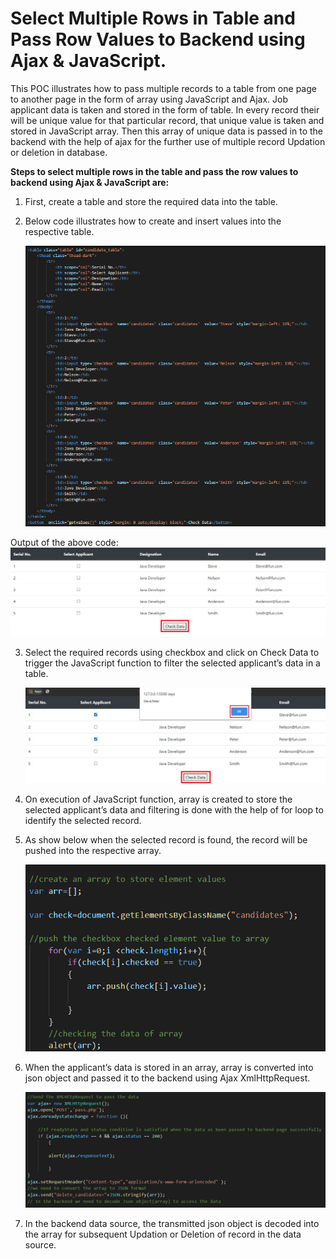 # Select Multiple Rows in Table and Pass Row Values to Backend using Ajax & JavaScript.


This POC illustrates how to pass multiple records to a table from one page to another page in the form of array using JavaScript and Ajax. Job applicant data is taken and stored in the form of table. In every record their will be unique value for that particular record, that unique value is taken and stored in JavaScript array. Then this array of unique data is passed in to the backend with the help of ajax for the further use of multiple record Updation or deletion in database.

**Steps to select multiple rows in the table and pass the row values to backend using Ajax & JavaScript are:**

1.	First, create a table and store the required data into the table. 

2.	Below code illustrates how to create and insert values into the respective table.
   
     ![Alt text](https://github.com/Protontech-1803/Web-Technology/blob/main/Transfer%20Multiple%20Records%20to%20Backend/ImagePNG/1.png)

 

  Output of the above code:
       ![Alt text](https://github.com/Protontech-1803/Web-Technology/blob/main/Transfer%20Multiple%20Records%20to%20Backend/ImagePNG/2.png)

 
3.	Select the required records using checkbox and click on Check Data to trigger the JavaScript function to filter the selected applicant’s data in a table.

     ![Alt text](https://github.com/Protontech-1803/Web-Technology/blob/main/Transfer%20Multiple%20Records%20to%20Backend/ImagePNG/3.png)

4.	On execution of JavaScript function, array is created to store the selected applicant’s data and filtering is done with the help of for loop to identify the selected record.


5.	As show below when the selected record is found, the record will be pushed into the respective array.

     ![Alt text](https://github.com/Protontech-1803/Web-Technology/blob/main/Transfer%20Multiple%20Records%20to%20Backend/ImagePNG/4.png) 
 

6.	When the applicant’s data is stored in an array, array is converted into json object and passed it to the backend using Ajax XmlHttpRequest. 

     ![Alt text](https://github.com/Protontech-1803/Web-Technology/blob/main/Transfer%20Multiple%20Records%20to%20Backend/ImagePNG/5.png)

7.	In the backend data source, the transmitted json object is decoded into the array for subsequent Updation or Deletion of record in the data source.

